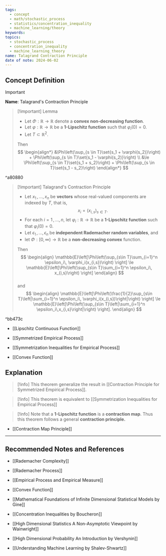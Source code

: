 ```yaml
---
tags:
  - concept
  - math/stochastic_process
  - statistics/concentration_inequality
  - machine_learning/theory
keywords: 
topics:
  - stochastic_process
  - concentration_inequality
  - machine_learning_theory
name: Talagrand Contraction Principle
date of note: 2024-06-02
---
```


## Concept Definition

>[!important]
>**Name**: Talagrand's Contraction Principle

>[!important] Lemma
>- Let $\Phi : \mathbb{R} \to \mathbb{R}$ denote a **convex non-decreasing function**. 
>- Let $\varphi: \mathbb{R} \to \mathbb{R}$ be a **$1$-Lipschitz function** such that $\varphi_i(0) = 0$. 
>- Let $T \subset \mathbb{R}^2$. 
>
>Then
>$$
> \begin{align*}
> &\Phi\left(\sup_{s \in T}\set{s_1 + \varphi(s_2)}\right) + \Phi\left(\sup_{s \in T}\set{s_1 - \varphi(s_2)}\right) \\
>&\le \Phi\left(\sup_{s \in T}\set{s_1 + s_2}\right)  + \Phi\left(\sup_{s \in T}\set{s_1 - s_2}\right) 
> \end{align*}
>$$ 

^a80880


>[!important] Talagrand's Contraction Principle
>- Let $x_1 \,{,}\ldots{,}\, x_n$ be **vectors** whose real-valued components are indexed by $T$, that is, $$x_i = (x_{i,s})_{s \in T}.$$ 
>- For each $i = 1 \,{,}\ldots{,}\, n$, let $\varphi_i : \mathbb{R} \to \mathbb{R}$ be a **$1$-Lipschitz function** such that $\varphi_i(0) = 0$. 
>- Let $\epsilon_1 \,{,}\ldots{,}\, \epsilon_n$ be **independent Rademacher random variables**, and 
>- let $\Phi: [0, \infty) \to \mathbb{R}$ be a **non-decreasing convex** function.  
>  
>Then
>$$
> \begin{align}
> \mathbb{E}\left[\Phi\left(\sup_{s\in T}\sum_{i=1}^n \epsilon_i\, \varphi_i(x_{i,s})\right) \right]  \le \mathbb{E}\left[\Phi\left(\sup_{s\in T}\sum_{i=1}^n \epsilon_i\, x_{i,s}\right) \right] 
> \end{align}
>$$  
>and
>$$
> \begin{align} 
>\mathbb{E}\left[\Phi\left(\frac{1}{2}\sup_{s\in T}\left|\sum_{i=1}^n \epsilon_i\, \varphi_i(x_{i,s})\right|\right) \right] \le  \mathbb{E}\left[\Phi\left(\sup_{s\in T}\left|\sum_{i=1}^n \epsilon_i\,x_{i,s}\right|\right) \right].
> \end{align}
>$$ 

^bb473c

- [[Lipschitz Continuous Function]]
- [[Symmetrized Empirical Process]]
- [[Symmetrization Inequalities for Empirical Process]]

- [[Convex Function]]


## Explanation

>[!info]
>This theorem generalize the result in  [[Contraction Principle for Symmetrized Empirical Process]].


>[!info] 
>This theorem is equivalent to [[Symmetrization Inequalities for Empirical Process]]



>[!info]
>Note that a **$1$-Lipschitz function** is a **contraction map**.  Thus this theorem follows a general **contraction principle.**

- [[Contraction Map Principle]]





-----------
##  Recommended Notes and References

- [[Rademacher Complexity]]
- [[Rademacher Process]]
- [[Empirical Process and Empirical Measure]]
- [[Convex Function]]

- [[Mathematical Foundations of Infinite Dimensional Statistical Models by Gine]]
- [[Concentration Inequalities by Boucheron]]
- [[High Dimensional Statistics A Non-Asymptotic Viewpoint by Wainwright]]
- [[High Dimensional Probability An Introduction by Vershynin]]
- [[Understanding Machine Learning by Shalev-Shwartz]]